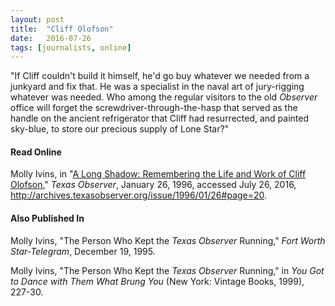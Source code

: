 ```yaml
---
layout: post
title:  "Cliff Olofson"
date:   2016-07-26
tags: [journalists, online]
---
```


"If Cliff couldn't build it himself, he'd go buy whatever we needed from a junkyard and fix that. He was a specialist in the naval art of jury-rigging whatever was needed. Who among the regular visitors to the old *Observer* office will forget the screwdriver-through-the-hasp that served as the handle on the ancient refrigerator that Cliff had resurrected, and painted sky-blue, to store our precious supply of Lone Star?"

#### Read Online
Molly Ivins, in "[A Long Shadow: Remembering the Life and Work of Cliff Olofson](http://archives.texasobserver.org/issue/1996/01/26#page=20 "Molly Ivins's obituary in the Texas Observer for Cliff Olofson")," *Texas Observer*, January 26, 1996, accessed July 26, 2016, http://archives.texasobserver.org/issue/1996/01/26#page=20.

#### Also Published In
Molly Ivins, "The Person Who Kept the *Texas Observer* Running," *Fort Worth Star-Telegram*, December 19, 1995.

Molly Ivins, "The Person Who Kept the *Texas Observer* Running," in *You Got to Dance with Them What Brung You* (New York: Vintage Books, 1999), 227-30.

